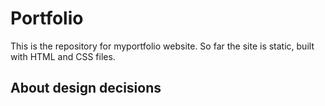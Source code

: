 # Portfolio 

This is the repository for myportfolio website. So far the site is static, built with HTML and CSS files.


## About design decisions

